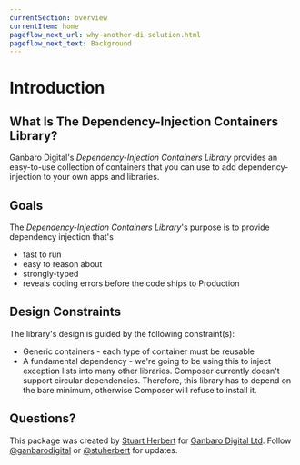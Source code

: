 ```yaml
---
currentSection: overview
currentItem: home
pageflow_next_url: why-another-di-solution.html
pageflow_next_text: Background
---
```


# Introduction

## What Is The Dependency-Injection Containers Library?

Ganbaro Digital's _Dependency-Injection Containers Library_ provides an easy-to-use collection of containers that you can use to add dependency-injection to your own apps and libraries.

## Goals

The _Dependency-Injection Containers Library_'s purpose is to provide dependency injection that's

* fast to run
* easy to reason about
* strongly-typed
* reveals coding errors before the code ships to Production

## Design Constraints

The library's design is guided by the following constraint(s):

* Generic containers - each type of container must be reusable
* A fundamental dependency - we're going to be using this to inject exception lists into many other libraries. Composer currently doesn't support circular dependencies. Therefore, this library has to depend on the bare minimum, otherwise Composer will refuse to install it.

## Questions?

This package was created by [Stuart Herbert](http://www.stuartherbert.com) for [Ganbaro Digital Ltd](http://ganbarodigital.com). Follow [@ganbarodigital](https://twitter.com/ganbarodigital) or [@stuherbert](https://twitter.com/stuherbert) for updates.
